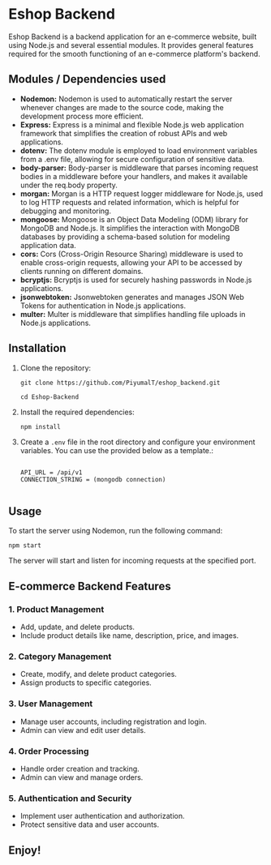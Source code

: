 <h1>Eshop Backend</h1>
<p>Eshop Backend is a backend application for an e-commerce website, built using Node.js and several essential modules. It provides general features required for the smooth functioning of an e-commerce platform's backend.</p>

<h2>Modules / Dependencies used</h2>
<ul>
    <li><strong>Nodemon:</strong> Nodemon is used to automatically restart the server whenever changes are made to the source code, making the development process more efficient.</li>
    <li><strong>Express:</strong> Express is a minimal and flexible Node.js web application framework that simplifies the creation of robust APIs and web applications.</li>
    <li><strong>dotenv:</strong> The dotenv module is employed to load environment variables from a .env file, allowing for secure configuration of sensitive data.</li>
    <li><strong>body-parser:</strong> Body-parser is middleware that parses incoming request bodies in a middleware before your handlers, and makes it available under the req.body property.</li>
    <li><strong>morgan:</strong> Morgan is a HTTP request logger middleware for Node.js, used to log HTTP requests and related information, which is helpful for debugging and monitoring.</li>
    <li><strong>mongoose:</strong> Mongoose is an Object Data Modeling (ODM) library for MongoDB and Node.js. It simplifies the interaction with MongoDB databases by providing a schema-based solution for modeling application data.</li>
    <li><strong>cors:</strong> Cors (Cross-Origin Resource Sharing) middleware is used to enable cross-origin requests, allowing your API to be accessed by clients running on different domains.</li>
    <li><strong>bcryptjs:</strong> Bcryptjs is used for securely hashing passwords in Node.js applications.</li>
    <li><strong>jsonwebtoken:</strong> Jsonwebtoken generates and manages JSON Web Tokens for authentication in Node.js applications.</li>
    <li><strong>multer:</strong> Multer is middleware that simplifies handling file uploads in Node.js applications.</li>

    
</ul>

<h2>Installation</h2>
<ol>
    <li>Clone the repository:
        <pre><code>git clone https://github.com/PiyumalT/eshop_backend.git</code></pre>
        <pre><code>cd Eshop-Backend</code></pre>
    </li>
    <li>Install the required dependencies:
        <pre><code>npm install</code></pre>
    </li>
     <li>Create a <code>.env</code> file in the root directory and configure your environment variables. You can use the provided below as a template.:
        <pre><code>
API_URL = /api/v1
CONNECTION_STRING = (mongodb connection)
    </code></pre>
    </li>
</ol>

<h2>Usage</h2>
<p>To start the server using Nodemon, run the following command:</p>
<pre><code>npm start</code></pre>
<p>The server will start and listen for incoming requests at the specified port.</p>

<h2>E-commerce Backend Features</h2>

<h3>1. Product Management</h3>
<ul>
    <li>Add, update, and delete products.</li>
    <li>Include product details like name, description, price, and images.</li>
</ul>

<h3>2. Category Management</h3>
<ul>
    <li>Create, modify, and delete product categories.</li>
    <li>Assign products to specific categories.</li>
</ul>

<h3>3. User Management</h3>
<ul>
    <li>Manage user accounts, including registration and login.</li>
    <li>Admin can view and edit user details.</li>
</ul>

<h3>4. Order Processing</h3>
<ul>
    <li>Handle order creation and tracking.</li>
    <li>Admin can view and manage orders.</li>
</ul>

<h3>5. Authentication and Security</h3>
<ul>
    <li>Implement user authentication and authorization.</li>
    <li>Protect sensitive data and user accounts.</li>
</ul>

<h2>Enjoy!</h2>

